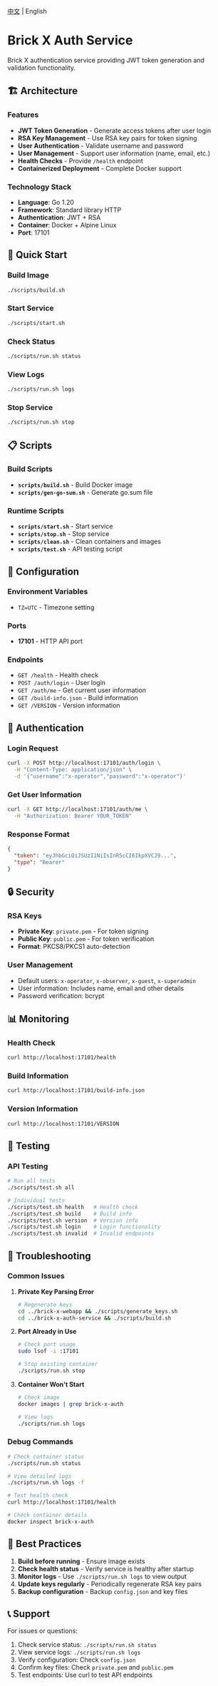 [中文](README.md) | English

# Brick X Auth Service

Brick X authentication service providing JWT token generation and validation functionality.

## 🏗️ Architecture

### Features
- **JWT Token Generation** - Generate access tokens after user login
- **RSA Key Management** - Use RSA key pairs for token signing
- **User Authentication** - Validate username and password
- **User Management** - Support user information (name, email, etc.)
- **Health Checks** - Provide `/health` endpoint
- **Containerized Deployment** - Complete Docker support

### Technology Stack
- **Language**: Go 1.20
- **Framework**: Standard library HTTP
- **Authentication**: JWT + RSA
- **Container**: Docker + Alpine Linux
- **Port**: 17101

## 🚀 Quick Start

### Build Image
```bash
./scripts/build.sh
```

### Start Service
```bash
./scripts/start.sh
```

### Check Status
```bash
./scripts/run.sh status
```

### View Logs
```bash
./scripts/run.sh logs
```

### Stop Service
```bash
./scripts/run.sh stop
```

## 📋 Scripts

### Build Scripts
- **`scripts/build.sh`** - Build Docker image
- **`scripts/gen-go-sum.sh`** - Generate go.sum file

### Runtime Scripts
- **`scripts/start.sh`** - Start service
- **`scripts/stop.sh`** - Stop service
- **`scripts/clean.sh`** - Clean containers and images
- **`scripts/test.sh`** - API testing script

## 🔧 Configuration

### Environment Variables
- `TZ=UTC` - Timezone setting

### Ports
- **17101** - HTTP API port

### Endpoints
- `GET /health` - Health check
- `POST /auth/login` - User login
- `GET /auth/me` - Get current user information
- `GET /build-info.json` - Build information
- `GET /VERSION` - Version information

## 🔐 Authentication

### Login Request
```bash
curl -X POST http://localhost:17101/auth/login \
  -H "Content-Type: application/json" \
  -d '{"username":"x-operator","password":"x-operator"}'
```

### Get User Information
```bash
curl -X GET http://localhost:17101/auth/me \
  -H "Authorization: Bearer YOUR_TOKEN"
```

### Response Format
```json
{
  "token": "eyJhbGciOiJSUzI1NiIsInR5cCI6IkpXVCJ9...",
  "type": "Bearer"
}
```

## 🔒 Security

### RSA Keys
- **Private Key**: `private.pem` - For token signing
- **Public Key**: `public.pem` - For token verification
- **Format**: PKCS8/PKCS1 auto-detection

### User Management
- Default users: `x-operator`, `x-observer`, `x-guest`, `x-superadmin`
- User information: Includes name, email and other details
- Password verification: bcrypt

## 📊 Monitoring

### Health Check
```bash
curl http://localhost:17101/health
```

### Build Information
```bash
curl http://localhost:17101/build-info.json
```

### Version Information
```bash
curl http://localhost:17101/VERSION
```

## 🧪 Testing

### API Testing
```bash
# Run all tests
./scripts/test.sh all

# Individual tests
./scripts/test.sh health   # Health check
./scripts/test.sh build    # Build info
./scripts/test.sh version  # Version info
./scripts/test.sh login    # Login functionality
./scripts/test.sh invalid  # Invalid endpoints
```

## 🐛 Troubleshooting

### Common Issues

1. **Private Key Parsing Error**
   ```bash
   # Regenerate keys
   cd ../brick-x-webapp && ./scripts/generate_keys.sh
   cd ../brick-x-auth-service && ./scripts/build.sh
   ```

2. **Port Already in Use**
   ```bash
   # Check port usage
   sudo lsof -i :17101
   
   # Stop existing container
   ./scripts/run.sh stop
   ```

3. **Container Won't Start**
   ```bash
   # Check image
   docker images | grep brick-x-auth
   
   # View logs
   ./scripts/run.sh logs
   ```

### Debug Commands
```bash
# Check container status
./scripts/run.sh status

# View detailed logs
./scripts/run.sh logs -f

# Test health check
curl http://localhost:17101/health

# Check container details
docker inspect brick-x-auth
```

## 🎯 Best Practices

1. **Build before running** - Ensure image exists
2. **Check health status** - Verify service is healthy after startup
3. **Monitor logs** - Use `./scripts/run.sh logs` to view output
4. **Update keys regularly** - Periodically regenerate RSA key pairs
5. **Backup configuration** - Backup `config.json` and key files

## 📞 Support

For issues or questions:
1. Check service status: `./scripts/run.sh status`
2. View service logs: `./scripts/run.sh logs`
3. Verify configuration: Check `config.json`
4. Confirm key files: Check `private.pem` and `public.pem`
5. Test endpoints: Use curl to test API endpoints